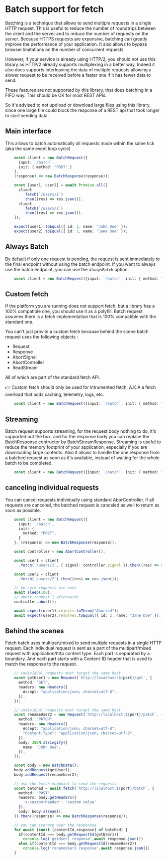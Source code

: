 # Batch support for fetch

Batching is a technique that allows to send multiple requests in a single HTTP request.
This is useful to reduce the number of roundtrips between the client and the server and to reduce the number of requests on the server.
Because HTTPS requests are expensive, batching can greatly improve the performance of your application.
It also allows to bypass browser limitations on the number of concurrent requests.

However, if your service is already using HTTP/2, you should not use this library as HTTP/2 already supports multiplexing in a better way.
Indeed it also does supports interleaving the data of multiple requests allowing a slower request to be received before a faster one if it has fewer data to send.

These features are not supported by this library, that does batching in a FIFO way. This should be OK for most REST APIs.

So it's advised to not updload or download large files using this library, since one large file could block the response of a REST api that took longer to start sending data.

## Main interface

This allows to batch automatically all requests made within the same tick (aka the same event loop cycle)

```ts
    const client = new BatchRequest({
      input: `/batch`, 
      init: { method: "POST" }
    },
    (response) => new BatchResponse(response));

    const [user1, user2] = await Promise.all([
      client
        .fetch(`/users/1`)
        .then((res) => res.json()),
      client
        .fetch(`/users/2`)
        .then((res) => res.json()),
    ]);

    expect(user1).toEqual({ id: 1, name: "John Doe" });
    expect(user2).toEqual({ id: 2, name: "Jane Doe" });
```

## Always Batch

By default if only one request is pending, the request is sent immediately to the final endpoint without using the batch endpoint.
If you want to always use the batch endpoint, you can use the `alwaysBatch` option.

```ts
    const client = new BatchRequest({input: `/batch`, init: { method: "POST" }}, (response) => new BatchResponse(response), { alwaysBatch: true });
```

## Custom fetch

If the platform you are running does not support fetch, but a library has a 100% compatible one, you should use it as a polyfill.
Batch request assumes there is a fetch implementation that is 100% compatible with the standard one.

You can't just provite a custom fetch because behind the scene batch request uses the following objects :
- Request
- Response
- AbortSignal
- AbortController
- ReadStream 

All of which are part of the standard fetch API.

👉 Custom fetch should only be used for intrumented fetch, A.K.A a fetch overload that adds caching, telemetry, logs, etc.

```ts
    const client = new BatchRequest({input: `/batch`, init: { method: "POST" }}, (response) => new BatchResponse(response), { fetch: myFetch });
```

## Streaming

Batch request supports streaming, for the request body nothing to do, it's supported out the box. and for the response body you can replace the BatchResponse contructor
by BatchStreamResponse.
Streaming is useful to reduce the memory footprint of your application, especially if you are downloading large contents.
Also it allows to handle the one response from a batched request as soon as it's available, instead of waiting for the whole batch to be completed.

```ts
    const client = new BatchRequest({input: `/batch`, init: { method: "POST" }}, (response) => new BatchStreamResponse(response));
```

## canceling individual requests

You can cancel requests individually using standard AborController.
If all requests are canceled, the batched request is canceled as well to return as soon as possible.

```ts
    const client = new BatchRequest({
      input: `/batch`, 
      init: {
        method: "POST",
      }
    }, (response) => new BatchResponse(response));

    const controller = new AbortController();

    const user1 = client
      .fetch(`/users/1`, { signal: controller.signal }).then((res) => res.json());

    const user2 = client
      .fetch(`/users/2`).then((res) => res.json());

    // be sure requests are sent
    await sleep(100);
    // abort request 1 afterwards
    controller.abort();

    await expect(user1).rejects.toThrow("Aborted");
    await expect(user2).resolves.toEqual({ id: 2, name: "Jane Doe" });
```

## Behind the scenes

Fetch batch uses multipart/mixed to send multiple requests in a single HTTP request.
Each individual request is sent as a part of the multipart/mixed request with application/http content type.
Each part is separated by a boundary. And each part starts with a Content-ID header that is used to match the response to the request.

```ts
    // individual requests must target the same host
    const getUser1 = new Request(`http://localhost:${port}/get`, {
      method: "GET",
      headers: new Headers({
        Accept: "application/json; charset=utf-8",
      }),
    });

    // individual requests must target the same host
    const renameUser2 = new Request(`http://localhost:${port}/patch`, {
      method: "PATCH",
      headers: new Headers({
        Accept: "application/json; charset=utf-8",
        "Content-Type": "application/json; charset=utf-8",
      }),
      body: JSON.stringify({
        name: "John Doe",
      }),
    });

    const body = new BatchData();
    body.addRequest(getUser1);
    body.addRequest(renameUser2);

    // use the batch endpoint to send the requests
    const batched = await fetch(`http://localhost:${port}/batch`, {
      method: "POST",
      headers: body.getHeaders({
        'x-custom-header': 'custom value'
      }),
      body: body.stream(),
    }).then((response) => new BatchResponse(response));

    // you can iterate over the responses
    for await (const [contentId,response] of batched) {
      if(contentId === body.getRequestId(getUser1))
        console.log('getUser1 response',await response.json())
      else if(contentId === body.getRequestId(renameUser2))
        console.log('renameUser2 response',await response.json())
    }
```

